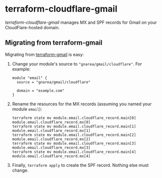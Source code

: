 # terraform-cloudflare-gmail

_terraform-cloudflare-gmail_ manages MX and SPF records for Gmail on your CloudFlare-hosted domain.

## Migrating from terraform-gmail

Migrating from [terraform-gmail](https://github.com/gnarea/terraform-gmail) is easy:

1. Change your module's source to `"gnarea/gmail/cloudflare"`. For example:
   ```hcl
   module "email" {
     source = "gnarea/gmail/cloudflare"

     domain = "example.com"
   }
   ```
1. Rename the resources for the MX records (assuming you named your module `email`):
   ```
   terraform state mv module.email.cloudflare_record.main[0] module.email.cloudflare_record.mx[0]
   terraform state mv module.email.cloudflare_record.main[1] module.email.cloudflare_record.mx[1]
   terraform state mv module.email.cloudflare_record.main[2] module.email.cloudflare_record.mx[2]
   terraform state mv module.email.cloudflare_record.main[3] module.email.cloudflare_record.mx[3]
   terraform state mv module.email.cloudflare_record.main[4] module.email.cloudflare_record.mx[4]
   ```
1. Finally, `terraform apply` to create the SPF record. Nothing else must change.
